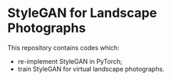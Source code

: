 # StyleGAN for Landscape Photographs

This repository contains codes which:
- re-implement StyleGAN in PyTorch;
- train StyleGAN for virtual landscape photographs.

